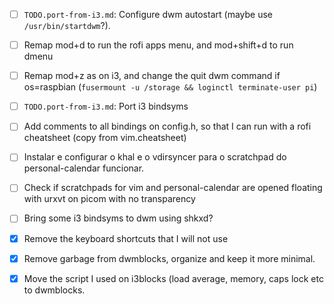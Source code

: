 - [ ] `TODO.port-from-i3.md`: Configure dwm autostart (maybe use `/usr/bin/startdwm`?).
- [ ] Remap mod+d to run the rofi apps menu, and mod+shift+d to run dmenu
- [ ] Remap mod+z as on i3, and change the quit dwm command if os=raspbian (`fusermount -u /storage && loginctl terminate-user pi`)
- [ ] `TODO.port-from-i3.md`: Port i3 bindsyms

- [ ] Add comments to all bindings on config.h, so that I can run with a rofi cheatsheet (copy from vim.cheatsheet)

- [ ] Instalar e configurar o khal e o vdirsyncer para o scratchpad do personal-calendar funcionar.
- [ ] Check if scratchpads for vim and personal-calendar are opened floating with urxvt on picom with no transparency

- [ ] Bring some i3 bindsyms to dwm using shkxd?

- [x] Remove the keyboard shortcuts that I will not use
- [x] Remove garbage from dwmblocks, organize and keep it more minimal.
- [x] Move the script I used on i3blocks (load average, memory, caps lock etc to dwmblocks.
